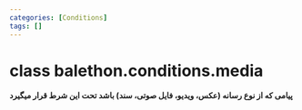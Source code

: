 ```yaml
---
categories: [Conditions]
tags: []
---
```


<h1>class balethon.conditions.<strong>media</strong></h1>

<p align="left" dir="rtl"><strong>پیامی که از نوع رسانه (عکس، ویدیو، فایل صوتی، سند) باشد تحت این شرط قرار میگیرد</strong></p>